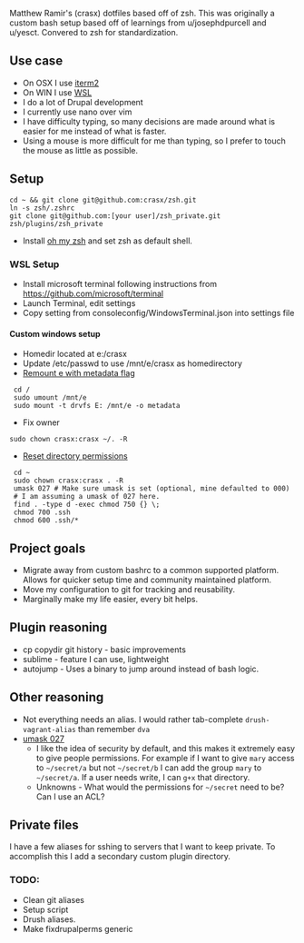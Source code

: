 Matthew Ramir's (crasx) dotfiles based off of zsh. This was originally a custom bash setup based off of learnings from u/josephdpurcell and u/yesct. Convered to zsh for standardization.

## Use case
- On OSX I use [iterm2](https://iterm2.com/)
- On WIN I use [WSL](https://docs.microsoft.com/en-us/windows/wsl/install-win10)
- I do a lot of Drupal development
- I currently use nano over vim
- I have difficulty typing, so many decisions are made around what is easier for me instead of what is faster.
- Using a mouse is more difficult for me than typing, so I prefer to touch the mouse as little as possible.


## Setup
```
cd ~ && git clone git@github.com:crasx/zsh.git
ln -s zsh/.zshrc 
git clone git@github.com:[your user]/zsh_private.git zsh/plugins/zsh_private
```

- Install [oh my zsh](https://ohmyz.sh/) and set zsh as default shell.

### WSL Setup
- Install microsoft terminal following instructions from https://github.com/microsoft/terminal
- Launch Terminal, edit settings 
- Copy setting from consoleconfig/WindowsTerminal.json into settings file

#### Custom windows setup
- Homedir located at e:/crasx
- Update /etc/passwd to use /mnt/e/crasx as homedirectory
- [Remount e with metadata flag](https://blogs.msdn.microsoft.com/commandline/2018/01/12/chmod-chown-wsl-improvements/)
```
 cd /
 sudo umount /mnt/e
 sudo mount -t drvfs E: /mnt/e -o metadata
```

- Fix owner
```
sudo chown crasx:crasx ~/. -R
```
- [Reset directory permissions](https://unix.stackexchange.com/questions/249845/reset-permissions-back-to-default)

```
 cd ~
 sudo chown crasx:crasx . -R
 umask 027 # Make sure umask is set (optional, mine defaulted to 000)
 # I am assuming a umask of 027 here.
 find . -type d -exec chmod 750 {} \;
 chmod 700 .ssh
 chmod 600 .ssh/*
```

## Project goals
- Migrate away from custom bashrc to a common supported platform. Allows for quicker setup time and community maintained platform. 
- Move my configuration to git for tracking and reusability.
- Marginally make my life easier, every bit helps.

## Plugin reasoning
- cp copydir git history - basic improvements
- sublime - feature I can use, lightweight
- autojump - Uses a binary to jump around instead of bash logic.

## Other reasoning
- Not everything needs an alias. I would rather tab-complete `drush-vagrant-alias` than remember `dva`
- [umask 027](https://blogs.gentoo.org/mgorny/2011/10/18/027-umask-a-compromise-between-security-and-simplicity/)
  - I like the idea of security by default, and this makes it extremely easy to give people permissions. For example if I want to give `mary` access to `~/secret/a` but not `~/secret/b` I can add the group `mary` to `~/secret/a`. If a user needs write, I can `g+x` that directory.
  - Unknowns - What would the permissions for `~/secret` need to be? Can I use an ACL?
  

## Private files
I have a few aliases for sshing to servers that I want to keep private. To accomplish this I add a secondary custom plugin directory.

### TODO:
- Clean git aliases
- Setup script
- Drush aliases.
- Make fixdrupalperms generic